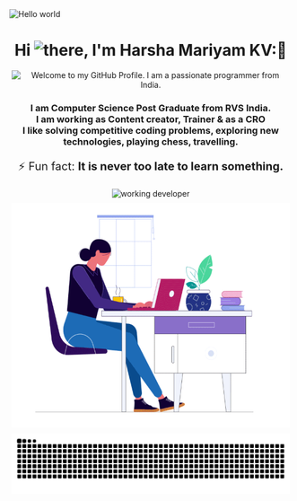 
<img src="https://raw.githubusercontent.com/sagar-viradiya/sagar-viradiya/master/resources/banner.png" alt="Hello world">

<h1 align="center">
    Hi <img src='./assets/wave.gif' height='26' alt='there'>, I'm  Harsha Mariyam KV:👋
</h1>

<p align='center' style='margin: 16px 4px 8px;'>
    <img src="https://readme-typing-svg.herokuapp.com?font=Fira+Code&pause=1000&color=54A6FF&center=true&vCenter=true&multiline=true&width=710&height=70&lines=Welcome+to+my+GitHub+Profile;I+am+a+passionate+programmer+from+India" alt="Welcome to my GitHub Profile. I am a passionate programmer from India." />
</p>
<h3 align="center">
    I am Computer Science Post Graduate from RVS India.<br />
    I am working as Content creator, Trainer & as a CRO<br/>
    I like solving competitive coding problems, exploring new technologies, playing chess, travelling.
</h3>
<p align='center' style='font-size: 20px; color=blue;'>
    ⚡ Fun fact: <strong>It is never too late to learn something.</strong>
</p>
<p align='center' style='margin: 16px 4px 8px;'>
    <img src="./assets/dev-working_rounded.gif" alt="working developer">
</p>
<p align="center" style='margin: 8px 4px;'>
    <img src="./assets/office-desk-animation.gif" width="500" height="400"/>
</p>
 
<p align="center" style='margin: 8px 4px;'>
    <img src="https://github.com/UtkarshPathrabe/UtkarshPathrabe/blob/output/github-contribution-grid-snake.svg" alt="utkarsh pathrabe stats snake" />
</p>


